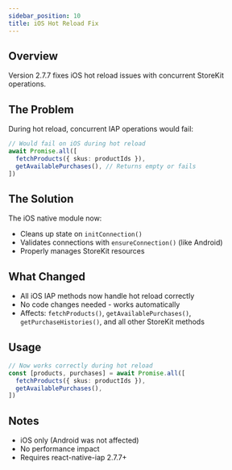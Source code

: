 ```yaml
---
sidebar_position: 10
title: iOS Hot Reload Fix
---
```


## Overview

Version 2.7.7 fixes iOS hot reload issues with concurrent StoreKit operations.

## The Problem

During hot reload, concurrent IAP operations would fail:

```typescript
// Would fail on iOS during hot reload
await Promise.all([
  fetchProducts({ skus: productIds }),
  getAvailablePurchases(), // Returns empty or fails
])
```

## The Solution

The iOS native module now:

- Cleans up state on `initConnection()`
- Validates connections with `ensureConnection()` (like Android)
- Properly manages StoreKit resources

## What Changed

- All iOS IAP methods now handle hot reload correctly
- No code changes needed - works automatically
- Affects: `fetchProducts()`, `getAvailablePurchases()`, `getPurchaseHistories()`, and all other StoreKit methods

## Usage

```typescript
// Now works correctly during hot reload
const [products, purchases] = await Promise.all([
  fetchProducts({ skus: productIds }),
  getAvailablePurchases(),
])
```

## Notes

- iOS only (Android was not affected)
- No performance impact
- Requires react-native-iap 2.7.7+
